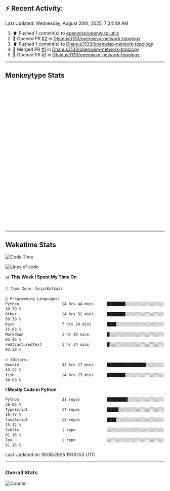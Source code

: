 ## :zap: Recent Activity:
<!--RECENT_ACTIVITY:last_update-->
Last Updated: Wednesday, August 20th, 2025, 7:24:49 AM
<!--RECENT_ACTIVITY:last_update_end-->
<!--RECENT_ACTIVITY:start-->
1. ⬆️ Pushed 1 commit(s) to [openwisp/openwisp-utils](https://github.com/openwisp/openwisp-utils)<br>
2. 💪 Opened PR [#2](https://github.com/Dhanus3133/openwisp-network-topology/pull/2) in [Dhanus3133/openwisp-network-topology](https://github.com/Dhanus3133/openwisp-network-topology)<br>
3. ⬆️ Pushed 1 commit(s) to [Dhanus3133/openwisp-network-topology](https://github.com/Dhanus3133/openwisp-network-topology)<br>
4. 🎉 Merged PR [#1](https://github.com/Dhanus3133/openwisp-network-topology/pull/1) in [Dhanus3133/openwisp-network-topology](https://github.com/Dhanus3133/openwisp-network-topology)<br>
5. 💪 Opened PR [#1](https://github.com/Dhanus3133/openwisp-network-topology/pull/1) in [Dhanus3133/openwisp-network-topology](https://github.com/Dhanus3133/openwisp-network-topology)<br>
<!--RECENT_ACTIVITY:end-->

---

## Monkeytype Stats
<a href="https://monkeytype.com/profile/dhanus">
  <img src="https://raw.githubusercontent.com/Dhanus3133/Dhanus3133/monkeytype/monkeytype-lb.svg" alt="Monkeytype Profile" />
</a>

---

## Wakatime Stats
<!--START_SECTION:waka-->
![Code Time](http://img.shields.io/badge/Code%20Time-2%2C989%20hrs%2029%20mins-blue)

![Lines of code](https://img.shields.io/badge/From%20Hello%20World%20I%27ve%20Written-4.8%20million%20lines%20of%20code-blue)

📊 **This Week I Spent My Time On** 

```text
🕑︎ Time Zone: Asia/Kolkata

💬 Programming Languages: 
Python                   14 hrs 44 mins      ████████░░░░░░░░░░░░░░░░░   30.79 % 
Other                    14 hrs 32 mins      ████████░░░░░░░░░░░░░░░░░   30.39 % 
Rust                     7 hrs 28 mins       ████░░░░░░░░░░░░░░░░░░░░░   15.63 % 
Markdown                 1 hr 39 mins        █░░░░░░░░░░░░░░░░░░░░░░░░   03.46 % 
reStructuredText         1 hr 34 mins        █░░░░░░░░░░░░░░░░░░░░░░░░   03.30 % 

🔥 Editors: 
Neovim                   33 hrs 27 mins      █████████████████░░░░░░░░   69.92 % 
fish                     14 hrs 23 mins      ████████░░░░░░░░░░░░░░░░░   30.08 % 
```

**I Mostly Code in Python** 

```text
Python                   31 repos            █████████░░░░░░░░░░░░░░░░   36.05 % 
TypeScript               17 repos            █████░░░░░░░░░░░░░░░░░░░░   19.77 % 
JavaScript               13 repos            ████░░░░░░░░░░░░░░░░░░░░░   15.12 % 
Svelte                   1 repo              ░░░░░░░░░░░░░░░░░░░░░░░░░   01.16 % 
TeX                      1 repo              ░░░░░░░░░░░░░░░░░░░░░░░░░   01.16 % 
```




 Last Updated on 19/08/2025 19:00:53 UTC
<!--END_SECTION:waka-->
---

### Overall Stats

<img src="https://moe-counter.glitch.me/get/@Dhanus3133?theme=asoul" alt="Counter" />
